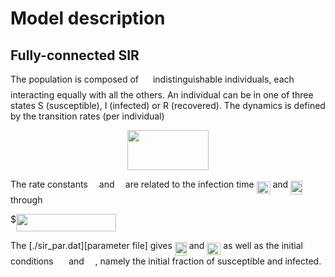 
# Model description

## Fully-connected SIR

The population is composed of <img src="https://rawgit.com/in	git@github.com:tgrigera/COVIDm/master/svgs/f9c4988898e7f532b9f826a75014ed3c.svg?invert_in_darkmode" align=middle width=14.99998994999999pt height=22.465723500000017pt/> indistinguishable individuals,
each interacting equally with all the others.  An individual can be in
one of three states S (susceptible), I (infected) or R (recovered). 
The dynamics is defined by the transition rates (per individual)

<p align="center"><img src="https://rawgit.com/in	git@github.com:tgrigera/COVIDm/master/svgs/571f946a21eb2b3a2de077f5f1abc84d.svg?invert_in_darkmode" align=middle width=130.0391466pt height=63.5745132pt/></p>

The rate constants <img src="https://rawgit.com/in	git@github.com:tgrigera/COVIDm/master/svgs/8217ed3c32a785f0b5aad4055f432ad8.svg?invert_in_darkmode" align=middle width=10.16555099999999pt height=22.831056599999986pt/> and <img src="https://rawgit.com/in	git@github.com:tgrigera/COVIDm/master/svgs/11c596de17c342edeed29f489aa4b274.svg?invert_in_darkmode" align=middle width=9.423880949999988pt height=14.15524440000002pt/> are related to the infection
time <img src="https://rawgit.com/in	git@github.com:tgrigera/COVIDm/master/svgs/7eb44e3c5f2ccb05ae52bafea039a0b4.svg?invert_in_darkmode" align=middle width=21.91224089999999pt height=20.221802699999984pt/> and <img src="https://rawgit.com/in	git@github.com:tgrigera/COVIDm/master/svgs/12d208b4b5de7762e00b1b8fb5c66641.svg?invert_in_darkmode" align=middle width=19.034022149999988pt height=22.465723500000017pt/> through

$<img src="https://rawgit.com/in	git@github.com:tgrigera/COVIDm/master/svgs/1773c59dba0725c6f84607dfa23930a5.svg?invert_in_darkmode" align=middle width=160.2571509pt height=27.77565449999998pt/>

The [./sir_par.dat][parameter file] gives <img src="https://rawgit.com/in	git@github.com:tgrigera/COVIDm/master/svgs/12d208b4b5de7762e00b1b8fb5c66641.svg?invert_in_darkmode" align=middle width=19.034022149999988pt height=22.465723500000017pt/> and <img src="https://rawgit.com/in	git@github.com:tgrigera/COVIDm/master/svgs/7eb44e3c5f2ccb05ae52bafea039a0b4.svg?invert_in_darkmode" align=middle width=21.91224089999999pt height=20.221802699999984pt/> as
well as the initial conditions <img src="https://rawgit.com/in	git@github.com:tgrigera/COVIDm/master/svgs/7ea1d381135a7e0a3cd0eefafea7c973.svg?invert_in_darkmode" align=middle width=16.632471899999988pt height=22.465723500000017pt/> and <img src="https://rawgit.com/in	git@github.com:tgrigera/COVIDm/master/svgs/88fbd05154e7d6a65883f20e1b18a817.svg?invert_in_darkmode" align=middle width=13.77859724999999pt height=22.465723500000017pt/>, namely the initial
fraction of susceptible and infected.

